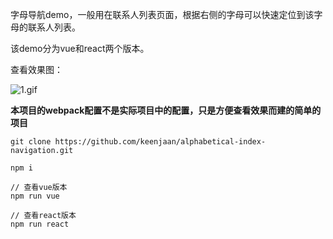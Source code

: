 字母导航demo，一般用在联系人列表页面，根据右侧的字母可以快速定位到该字母的联系人列表。

该demo分为vue和react两个版本。

查看效果图：

![1.gif](1.gif)

**本项目的webpack配置不是实际项目中的配置，只是方便查看效果而建的简单的项目**

~~~
git clone https://github.com/keenjaan/alphabetical-index-navigation.git

npm i

// 查看vue版本
npm run vue

// 查看react版本
npm run react
~~~

